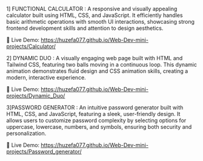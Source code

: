 1] FUNCTIONAL CALCULATOR : A responsive and visually appealing calculator built using HTML, CSS, and JavaScript. It efficiently handles basic arithmetic operations with smooth UI interactions, showcasing strong frontend development skills and attention to design aesthetics.

🔗 Live Demo: https://huzefa077.github.io/Web-Dev-mini-projects/Calculator/

2] DYNAMIC DUO : A visually engaging web page built with HTML and Tailwind CSS, featuring two balls moving in a continuous loop. This dynamic animation demonstrates fluid design and CSS animation skills, creating a modern, interactive experience.

🔗 Live Demo: https://huzefa077.github.io/Web-Dev-mini-projects/Dynamic_Duo/

3]PASSWORD GENERATOR : An intuitive password generator built with HTML, CSS, and JavaScript, featuring a sleek, user-friendly design. It allows users to customize password complexity by selecting options for uppercase, lowercase, numbers, and symbols, ensuring both security and personalization.

🔗 Live Demo: https://huzefa077.github.io/Web-Dev-mini-projects/Password_generator/
